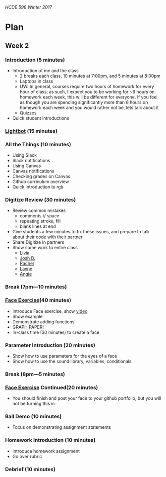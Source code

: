 _HCDE 598 Winter 2017_

# Plan
## Week 2

### Introduction (5 minutes)
* Introduction of me and the class
	* 2 breaks each class, 10 minutes at 7:00pm, and 5 minutes at 8:00pm
	* Laptops in class
	* UW: In general, courses require two hours of homework for every hour of class; as such, I expect you to be working for ~6 hours on homework each week, this will be different for everyone. If you feel as though you are spending significantly more than 6 hours on homework each week and you would rather not be, lets talk about it
	* Quizzes
* Quick student introductions

### [Lightbot](exercises/lightbot.md) (15 minutes)

### All the Things (10 minutes)
* Using Slack
* Slack notifications
* Using Canvas
* Canvas notifications
* Checking grades on Canvas
* Github curriculum overview
* Quick introduction to rgb

### Digitize Review (30 minutes)
* Review common mistakes
	* comments // space
	* repeating stroke, fill
	* blank lines at end
* Give students a few minutes to fix these issues, and prepare to talk about their code with their partner
* Share Digitize in partners
* Show some work to entire class
	* [Livia](https://liviaclaire.github.io/hcde-portfolio/digitize/)
	* [Josh B.](https://nomad1721.github.io/hcde-portfolio/Digitize/)
	* [Rachel](https://rachelbarnacle.github.io/hcde-598-portfolio/hw1-artPiece/)
	* [Layne](https://lsoike.github.io/portfolio/marilyn/)
	* [Angie](https://angimima.github.io/hcde-portfolio/digitize/)

### Break (7pm—10 minutes)

### [Face Exercise](exercises/face.md)(40 minutes)
* Introduce Face exercise, show [video](https://vimeo.com/22245914)
* Show example
* Demonstrate adding functions
* GRAPH PAPER!
* In-class time (30 minutes) to create a face

### Parameter Introduction (20 minutes)
* Show how to use parameters for the eyes of a face
* Show how to use the sound library, variables, conditionals

### Break (8pm—5 minutes)

### [Face Exercise](exercises/face.md) Continued(20 minutes)
* You should finish and post your face to your github portfolio, but you will not be turning this in

### Ball Demo (10 minutes)
* Focus on demonstrating assignment statements

### Homework Introduction (10 minutes)
* Introduce homework assignment
* Go over rubric

### Debrief (10 minutes)